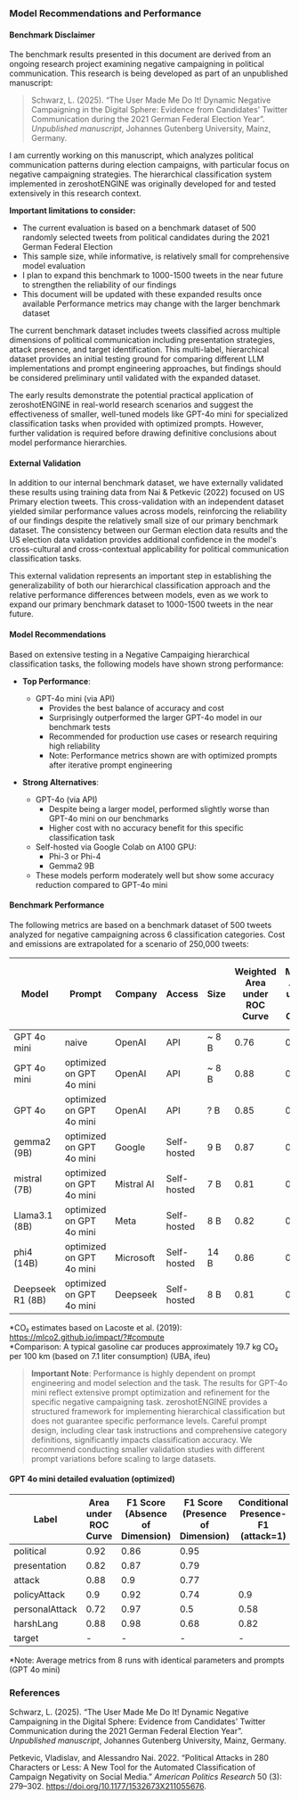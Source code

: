 
### Model Recommendations and Performance

#### Benchmark Disclaimer

The benchmark results presented in this document are derived from an ongoing research project examining negative campaigning in political communication. This research is being developed as part of an unpublished manuscript:

> Schwarz, L. (2025). “The User Made Me Do It! Dynamic Negative Campaigning in the Digital Sphere: Evidence from Candidates' Twitter Communication during the 2021 German Federal Election Year”. *Unpublished manuscript*, Johannes Gutenberg University, Mainz, Germany.

I am currently working on this manuscript, which analyzes political communication patterns during election campaigns, with particular focus on negative campaigning strategies. The hierarchical classification system implemented in zeroshotENGINE was originally developed for and tested extensively in this research context.

**Important limitations to consider:**

* The current evaluation is based on a benchmark dataset of 500 randomly selected tweets from political candidates during the 2021 German Federal Election
* This sample size, while informative, is relatively small for comprehensive model evaluation
* I plan to expand this benchmark to 1000-1500 tweets in the near future to strengthen the reliability of our findings
* This document will be updated with these expanded results once available
Performance metrics may change with the larger benchmark dataset

The current benchmark dataset includes tweets classified across multiple dimensions of political communication including presentation strategies, attack presence, and target identification. This multi-label, hierarchical dataset provides an initial testing ground for comparing different LLM implementations and prompt engineering approaches, but findings should be considered preliminary until validated with the expanded dataset.

The early results demonstrate the potential practical application of zeroshotENGINE in real-world research scenarios and suggest the effectiveness of smaller, well-tuned models like GPT-4o mini for specialized classification tasks when provided with optimized prompts. However, further validation is required before drawing definitive conclusions about model performance hierarchies.

#### External Validation
In addition to our internal benchmark dataset, we have externally validated these results using training data from Nai & Petkevic (2022) focused on US Primary election tweets. This cross-validation with an independent dataset yielded similar performance values across models, reinforcing the reliability of our findings despite the relatively small size of our primary benchmark dataset. The consistency between our German election data results and the US election data validation provides additional confidence in the model's cross-cultural and cross-contextual applicability for political communication classification tasks.

This external validation represents an important step in establishing the generalizability of both our hierarchical classification approach and the relative performance differences between models, even as we work to expand our primary benchmark dataset to 1000-1500 tweets in the near future.

#### Model Recommendations

Based on extensive testing in a Negative Campaiging hierarchical classification tasks, the following models have shown strong performance:

* **Top Performance**: 
  * GPT-4o mini (via API)
    * Provides the best balance of accuracy and cost
    * Surprisingly outperformed the larger GPT-4o model in our benchmark tests
    * Recommended for production use cases or research requiring high reliability
    * Note: Performance metrics shown are with optimized prompts after iterative prompt engineering

* **Strong Alternatives**: 
  * GPT-4o (via API)
    * Despite being a larger model, performed slightly worse than GPT-4o mini on our benchmarks
    * Higher cost with no accuracy benefit for this specific classification task
  * Self-hosted via Google Colab on A100 GPU:
    * Phi-3 or Phi-4
    * Gemma2 9B
  * These models perform moderately well but show some accuracy reduction compared to GPT-4o mini

#### Benchmark Performance

The following metrics are based on a benchmark dataset of 500 tweets analyzed for negative campaigning across 6 classification categories. Cost and emissions are extrapolated for a scenario of 250,000 tweets:

| Model | Prompt | Company | Access | Size | Weighted Area under ROC Curve | Macro Area under ROC Curve | Weighted F1 Score | Macro F1 Score | Est. Cost (250K tweets) | Est. Inference Time in Hours (250.000 tweets) | Est. Inference CO₂ Emissions* (250K tweets) |
|-------|----------|----------|----------|--------------------|-----------------|-----------------------|-----------------------|-----------------------|-----------------------|-----------------------|-----------------------|
| GPT 4o mini | naive | OpenAI | API | ~ 8 B | 0.76 | 0.78 | 0.71 | 0.73 | not estimated | not estimated | not estimated |
| GPT 4o mini | optimized on GPT 4o mini | OpenAI | API | ~ 8 B | 0.88 | 0.85 | 0.84 | 0.74 | ~ 105 € | 96.9 h | 24.81 kg CO₂e |
| GPT 4o | optimized on GPT 4o mini | OpenAI | API | ? B | 0.85 | 0.80 | 0.81 | 0.70 | ~ 3655 € | 101.7 h | ? |
| gemma2 (9B) | optimized on GPT 4o mini | Google | Self-hosted | 9 B | 0.87 | 0.85 | 0.80 | 0.65 | ~ 100 € | 108.2 h | 26.4 kg CO₂e |
| mistral (7B) | optimized on GPT 4o mini | Mistral AI | Self-hosted | 7 B | 0.81 | 0.75 | 0.77 | 0.62 | ~ 50  € | 53.6 h | 13.08 kg CO₂e |
| Llama3.1 (8B) | optimized on GPT 4o mini | Meta | Self-hosted | 8 B | 0.82 | 0.82 | 0.78 | 0.64 | ~ 72 € | 77.6 h | 18.93 kg CO₂e |
| phi4 (14B) | optimized on GPT 4o mini | Microsoft | Self-hosted | 14 B | 0.86 | 0.86 | 0.81 | 0.69 | ~ 121 € | 130.1 h | 31.74 kg CO₂e |
| Deepseek R1 (8B) | optimized on GPT 4o mini | Deepseek | Self-hosted | 8 B | 0.81 | 0.76 | 0.77 | 0.62 | ~ 1361 € | 1464.4 h | 357.31 kg CO₂e |

*CO₂ estimates based on Lacoste et al. (2019): https://mlco2.github.io/impact/?#compute  
*Comparison: A typical gasoline car produces approximately 19.7 kg CO₂ per 100 km (based on 7.1 liter consumption) (UBA, ifeu)

> **Important Note**: Performance is highly dependent on prompt engineering and model selection and the task. The results for GPT-4o mini reflect extensive prompt optimization and refinement for the specific negative campaigning task. zeroshotENGINE provides a structured framework for implementing hierarchical classification but does not guarantee specific performance levels. Careful prompt design, including clear task instructions and comprehensive category definitions, significantly impacts classification accuracy. We recommend conducting smaller validation studies with different prompt variations before scaling to large datasets.

#### GPT 4o mini detailed evaluation (optimized)

| Label | Area under ROC Curve | F1 Score (Absence of Dimension) | F1 Score  (Presence of Dimension) | Conditional Presence-F1 (attack=1) | Mismatch Rate | Support |
|-------|----------|----------|----------|--------------------|-----------------|-----------------------|
| political | 0.92 | 0.86 | 0.95 |  | 0.01 | 379 |
| presentation | 0.82 | 0.87 | 0.79 |  | 0.03 | 211 |
| attack | 0.88 | 0.9 | 0.77 |  | 0.02 | 130 |
| policyAttack | 0.9 | 0.92 | 0.74 | 0.9 | 0.02 | 91 |
| personalAttack | 0.72 | 0.97 | 0.5 | 0.58 | 0.01 | 34 |
| harshLang | 0.88 | 0.98 | 0.68 | 0.82 | 0.01 | 31 |
| target | - | - | - | - | - | - |

*Note: Average metrics from 8 runs with identical parameters and prompts (GPT 4o mini)


### References

Schwarz, L. (2025). “The User Made Me Do It! Dynamic Negative Campaigning in the Digital Sphere: Evidence from Candidates' Twitter Communication during the 2021 German Federal Election Year”. *Unpublished manuscript*, Johannes Gutenberg University, Mainz, Germany.

Petkevic, Vladislav, and Alessandro Nai. 2022. “Political Attacks in 280 Characters or Less: A New Tool for the Automated Classification of Campaign Negativity on Social Media.” *American Politics Research* 50 (3): 279–302. https://doi.org/10.1177/1532673X211055676.
